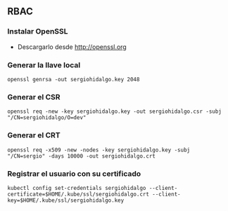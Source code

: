 ## RBAC

### Instalar OpenSSL

- Descargarlo desde http://openssl.org

### Generar la llave local

```
openssl genrsa -out sergiohidalgo.key 2048
```

### Generar el CSR

```
openssl req -new -key sergiohidalgo.key -out sergiohidalgo.csr -subj "/CN=sergiohidalgo/O=dev"
```

### Generar el CRT

```
openssl req -x509 -new -nodes -key sergiohidalgo.key -subj "/CN=sergio" -days 10000 -out sergiohidalgo.crt
```

### Registrar el usuario con su certificado

```
kubectl config set-credentials sergiohidalgo --client-certificate=$HOME/.kube/ssl/sergiohidalgo.crt --client-key=$HOME/.kube/ssl/sergiohidalgo.key
```
